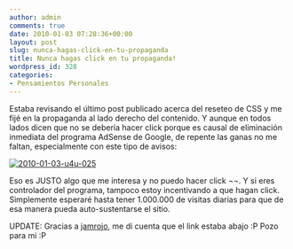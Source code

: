 ```yaml
---
author: admin
comments: true
date: 2010-01-03 07:28:36+00:00
layout: post
slug: nunca-hagas-click-en-tu-propaganda
title: Nunca hagas click en tu propaganda!
wordpress_id: 328
categories:
- Pensamientos Personales
---
```


Estaba revisando el último post publicado acerca del reseteo de CSS y me fijé en la propaganda al lado derecho del contenido. Y aunque en todos lados dicen que no se debería hacer click porque es causal de eliminación inmediata del programa AdSense de Google, de repente las ganas no me faltan, especialmente con este tipo de avisos: 

[![2010-01-03-u4u-025](http://blog.unreal4u.com/wp-content/gallery/historico/thumbs/thumbs_2010-01-03-u4u-025.png)](http://blog.unreal4u.com/wp-content/gallery/historico/2010-01-03-u4u-025.png)

Eso es JUSTO algo que me interesa y no puedo hacer click ¬¬. Y si eres controlador del programa, tampoco estoy incentivando a que hagan click. Simplemente esperaré hasta tener 1.000.000 de visitas diarias para que de esa manera pueda auto-sustentarse el sitio. 

UPDATE: Gracias a [jamrojo](http://twitter.com/jamrojo), me di cuenta que el link estaba abajo :P Pozo para mi :P
